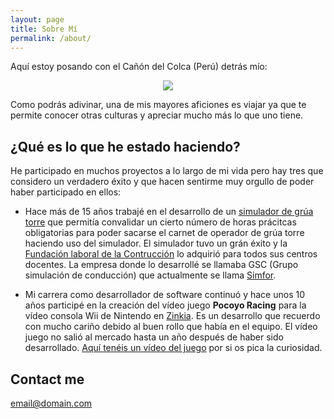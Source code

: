 ```yaml
---
layout: page
title: Sobre Mí
permalink: /about/
---
```


Aquí estoy posando con el Cañón del Colca (Perú) detrás mío:

<p align="center">
<img src="{{ site.baseurl }}/images/sobre-mi.jpg"/>
</p>

Como podrás adivinar, una de mis mayores aficiones es viajar ya que te permite conocer otras culturas y apreciar mucho más lo que uno tiene. 

## ¿Qué es lo que he estado haciendo?

He participado en muchos proyectos a lo largo de mi vida pero hay tres que considero un verdadero éxito y que hacen sentirme muy orgullo de poder haber participado en ellos:   

* Hace más de 15 años trabajé en el desarrollo de un [simulador de grúa torre](http://simfor.es/wp/?portfolio=grua-torre) que permitía convalidar un cierto número de horas prácitcas obligatorias para poder sacarse el carnet de operador de grúa torre haciendo uso del simulador. El simulador tuvo un grán éxito y la [Fundación laboral de la Contrucción](https://www.fundacionlaboral.org) lo adquirió para todos sus centros docentes. La empresa donde lo desarrollé se llamaba GSC (Grupo simulación de conducción) que actualmente se llama [Simfor](http://simfor.es/wp/). 

* Mi carrera como desarrollador de software continuó y hace unos 10 años participé en la creación del vídeo juego __Pocoyo Racing__ para la vídeo consola Wii de Nintendo en [Zinkia](https://www.zinkia.com/es). Es un desarrollo que recuerdo con mucho cariño debido al buen rollo que había en el equipo. El vídeo juego no salió al mercado hasta un año después de haber sido desarrollado. [Aquí tenéis un vídeo del juego](https://www.youtube.com/watch?v=1plG9CRfcJc) por si os pica la curiosidad.

## Contact me

[email@domain.com](mailto:email@domain.com)
